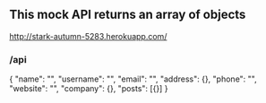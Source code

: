 ## This mock API returns an array of objects
http://stark-autumn-5283.herokuapp.com/


### /api

{
  "name": "",
  "username": "",
  "email": "",
  "address": {},
  "phone": "",
  "website": "",
  "company": {},
  "posts": [{}]
}
